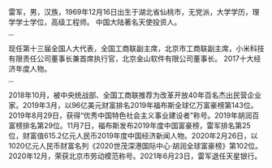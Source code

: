 雷军，男，汉族，1969年12月16日出生于湖北省仙桃市，无党派，大学学历，理学学士学位，高级工程师。 中国大陆著名天使投资人。

<img src="https://bkimg.cdn.bcebos.com/pic/30adcbef76094b36987b1a5caecc7cd98c109d91?x-bce-process=image/watermark,image_d2F0ZXIvYmFpa2U5Mg==,g_7,xp_5,yp_5/format,f_auto" alt="img" style="zoom:25%;" />

现任第十三届全国人大代表，全国工商联副主席，北京市工商联副主席，小米科技有限责任公司董事长兼首席执行官，北京金山软件有限公司董事长。 2017十大经济年度人物。

<img src="https://bkimg.cdn.bcebos.com/pic/b21c8701a18b87d6741c5e5f050828381f30fd10?x-bce-process=image/watermark,image_d2F0ZXIvYmFpa2UyMjA=,g_7,xp_5,yp_5/format,f_auto" alt="img" style="zoom:25%;" />

 2018年10月，被中央统战部、全国工商联推荐为改革开放40年百名杰出民营企业家。2019年3月，以96亿美元财富排名2019年福布斯全球亿万富豪榜第143位。2019年8月29日，获得“优秀中国特色社会主义事业建设者”称号。2019年胡润百富榜排名第29位。11月7日，福布斯发布2019年度中国富豪榜，雷军排名第25位，财富值615.2亿元人民币2019年度中国经济新闻人物。2020年2月26日，以1020亿元人民币财富名列《2020世茂深港国际中心·胡润全球富豪榜》第102位。2020年12月，荣获北京市劳动模范称号。2021年6月23日，雷军退任天星银行。
